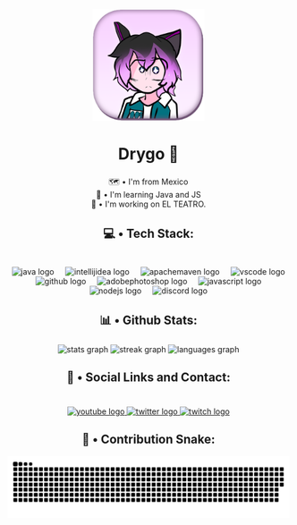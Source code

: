 <div align="center">
  <img height="200" src="https://github.com/xDrygo/xDrygo/blob/main/assets/profile.png?raw=true"  />
</div>

###

<h1 align="center">Drygo 💫</h1>

###

<p align="center">🗺️ • I'm from Mexico<br>📖 • I'm learning Java and JS<br>🔧 • I'm working on EL TEATRO.</p>

###

<h2 align="center">💻 • Tech Stack:</h2>

###

<br clear="both">

<div align="center">
  <img src="https://skillicons.dev/icons?i=java" height="40" alt="java logo"  />
  <img width="12" />
  <img src="https://skillicons.dev/icons?i=idea" height="40" alt="intellijidea logo"  />
  <img width="12" />
  <img src="https://skillicons.dev/icons?i=maven" height="40" alt="apachemaven logo"  />
  <img width="12" />
  <img src="https://skillicons.dev/icons?i=vscode" height="40" alt="vscode logo"  />
  <img width="12" />
  <img src="https://skillicons.dev/icons?i=github" height="40" alt="github logo"  />
  <img width="12" />
  <img src="https://skillicons.dev/icons?i=ps" height="40" alt="adobephotoshop logo"  />
  <img width="12" />
  <img src="https://skillicons.dev/icons?i=js" height="40" alt="javascript logo"  />
  <img width="12" />
  <img src="https://skillicons.dev/icons?i=nodejs" height="40" alt="nodejs logo"  />
  <img width="12" />
  <img src="https://skillicons.dev/icons?i=discord" height="40" alt="discord logo"  />
</div>

###

<h2 align="center">📊 • Github Stats:</h2>

###

<div align="center">
  <img src="https://github-readme-stats.vercel.app/api?username=xdrygo&hide_title=false&hide_rank=false&show_icons=true&include_all_commits=true&count_private=true&disable_animations=false&theme=jolly&locale=en&hide_border=false&order=1" height="125" alt="stats graph"  />
  <img src="https://streak-stats.demolab.com?user=xdrygo&locale=en&mode=weekly&theme=jolly&hide_border=false&border_radius=5&date_format=j%20M%5B%20Y%5D&order=3" height="125" alt="streak graph"  />
  <img src="https://github-readme-stats.vercel.app/api/top-langs?username=xdrygo&locale=en&hide_title=false&layout=compact&card_width=320&langs_count=5&theme=jolly&hide_border=false&order=2" height="125" alt="languages graph"  />
</div>

###

<h2 align="center">📌 • Social Links and Contact:</h2>

###

<br clear="both">

<div align="center">
  <a href="https://www.youtube.com/@eldrygo" target="_blank">
    <img src="https://img.shields.io/static/v1?message=@eldrygo&logo=youtube&label=&color=FF0000&logoColor=white&labelColor=&style=for-the-badge" height="" alt="youtube logo"  />
  </a>
  <a href="https://x.com/eldrygo" target="_blank">
    <img src="https://img.shields.io/static/v1?message=Twitter%20/%20X&logo=twitter&label=&color=1DA1F2&logoColor=white&labelColor=&style=for-the-badge" height="" alt="twitter logo"  />
  </a>
  <a href="https://www.twitch.tv/eldrygo" target="_blank">
    <img src="https://img.shields.io/static/v1?message=/eldrygo&logo=twitch&label=&color=9146FF&logoColor=white&labelColor=&style=for-the-badge" height="" alt="twitch logo"  />
  </a>
</div>

<h2 align="center">🐍 • Contribution Snake:</h2>

<picture>
   <source media="(prefers-color-scheme: dark)" srcset="https://raw.githubusercontent.com/xDrygo/xDrygo/output/github-snake-dark.svg" />
   <source media="(prefers-color-scheme: light)" srcset="https://raw.githubusercontent.com/xDrygo/xDrygo/output/github-snake.svg" />
   <img alt="github-snake" src="https://raw.githubusercontent.com/xDrygo/xDrygo/output/github-snake.svg" />
 </picture>

###
